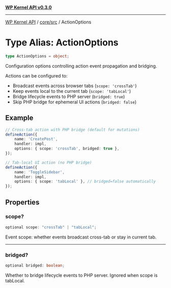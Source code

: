 [**WP Kernel API v0.3.0**](../../../README.md)

---

[WP Kernel API](../../../README.md) / [core/src](../README.md) / ActionOptions

# Type Alias: ActionOptions

```ts
type ActionOptions = object;
```

Configuration options controlling action event propagation and bridging.

Actions can be configured to:

- Broadcast events across browser tabs (`scope: 'crossTab'`)
- Keep events local to the current tab (`scope: 'tabLocal'`)
- Bridge lifecycle events to PHP server (`bridged: true`)
- Skip PHP bridge for ephemeral UI actions (`bridged: false`)

## Example

```typescript
// Cross-tab action with PHP bridge (default for mutations)
defineAction({
	name: 'CreatePost',
	handler: impl,
	options: { scope: 'crossTab', bridged: true },
});

// Tab-local UI action (no PHP bridge)
defineAction({
	name: 'ToggleSidebar',
	handler: impl,
	options: { scope: 'tabLocal' }, // bridged=false automatically
});
```

## Properties

### scope?

```ts
optional scope: "crossTab" | "tabLocal";
```

Event scope: whether events broadcast cross-tab or stay in current tab.

---

### bridged?

```ts
optional bridged: boolean;
```

Whether to bridge lifecycle events to PHP server. Ignored when scope is tabLocal.
